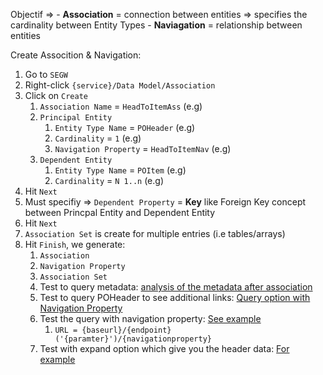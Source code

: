 Objectif => 
    -   **Association** = connection between entities => specifies the cardinality between Entity Types
    -   **Naviagation** = relationship between entities

Create Assocition & Navigation:

1. Go to `SEGW`
2. Right-click `{service}/Data Model/Association`
3. Click on `Create`
   1. `Association Name` = `HeadToItemAss` (e.g)
   2. `Principal Entity`
      1. `Entity Type Name` = `POHeader` (e.g)
      2. `Cardinality` = `1` (e.g)
      3. `Navigation Property` = `HeadToItemNav` (e.g)
   3. `Dependent Entity`
      1. `Entity Type Name` = `POItem` (e.g)
      2. `Cardinality` = `N 1..n` (e.g)
4. Hit `Next`
5. Must specifiy => `Dependent Property` = **Key** like Foreign Key concept between Princpal Entity and Dependent Entity
6. Hit `Next`
7. `Association Set` is create for multiple entries (i.e tables/arrays)
8. Hit `Finish`, we generate:
   1. `Association`
   2. `Navigation Property`
   3. `Association Set`
   4. Test to query metadata: [analysis of the metadata after association](./analysis_metadata_after_association.md)
   5. Test to query POHeader to see additional links: [Query option with Navigation Property](./query_option_with_navigation_property.md)
   6. Test the query with navigation property: [See example](./query_option_with_navigation_property.md/#test-of-query-option-with-navigation-property)
      1. `URL = {baseurl}/{endpoint}('{paramter}')/{navigationproperty}` 
   7. Test with expand option which give you the header data: [For example](./query_option_with_navigation_property.md/#test-with-expand-option)